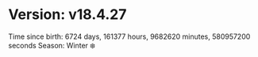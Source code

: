 # Version: v18.4.27
Time since birth: 6724 days, 161377 hours, 9682620 minutes, 580957200 seconds
Season: Winter ❄️
